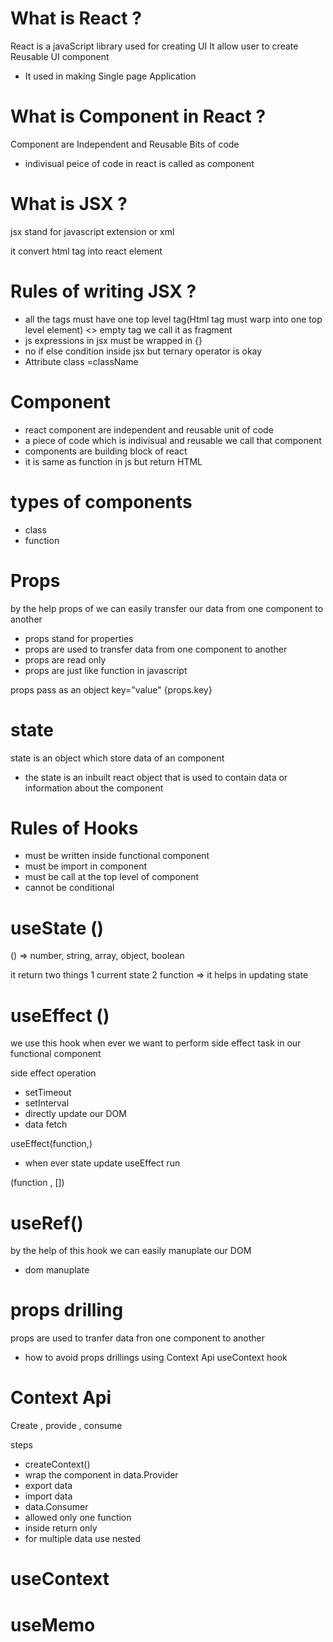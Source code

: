# What is React ?

React is a javaScript library used for creating UI
It allow user to create Reusable UI component

- It used in making Single page Application

# What is Component in React ?

Component are Independent and Reusable Bits of code

- indivisual peice of code in react is called as component

# What is JSX ?

jsx stand for javascript extension or xml

it convert html tag into react element

# Rules of writing JSX ?

- all the tags must have one top level tag(Html tag must warp into one top level element)
  <> empty tag we call it as fragment
- js expressions in jsx must be wrapped in {}
- no if else condition inside jsx but ternary operator is okay
- Attribute
  class =className

# Component

- react component are independent and reusable unit of code
- a piece of code which is indivisual and reusable we call that component
- components are building block of react
- it is same as function in js but return HTML

# types of components

- class
- function

# Props

by the help props of we can easily transfer our data from one component to another

- props stand for properties
- props are used to transfer data from one component to another
- props are read only
- props are just like function in javascript

props pass as an object
key="value"
{props.key}

# state

state is an object which store data of an component

- the state is an inbuilt react object that is used to contain data or information about the component

# Rules of Hooks

- must be written inside functional component
- must be import in component
- must be call at the top level of component
- cannot be conditional

# useState ()

() => number, string, array, object, boolean

it return two things
1 current state
2 function => it helps in updating state

# useEffect ()

we use this hook when ever we want to perform side effect task in our functional component

side effect operation

- setTimeout
- setInterval
- directly update our DOM
- data fetch

useEffect(function,)

- when ever state update useEffect run

(function , [])

# useRef()

by the help of this hook we can easily manuplate our DOM

- dom manuplate

# props drilling

props are used to tranfer data fron one component to another

- how to avoid props drillings
  using Context Api
  useContext hook

# Context Api

Create , provide , consume

steps

- createContext()
- wrap the component in data.Provider
- export data
- import data
- data.Consumer
- allowed only one function
- inside return only
- for multiple data use nested

# useContext

# useMemo
